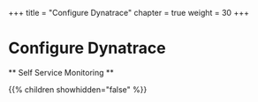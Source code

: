 +++
title = "Configure Dynatrace"
chapter = true
weight = 30
+++

# Configure Dynatrace

** Self Service Monitoring ** 

{{% children showhidden="false" %}}
